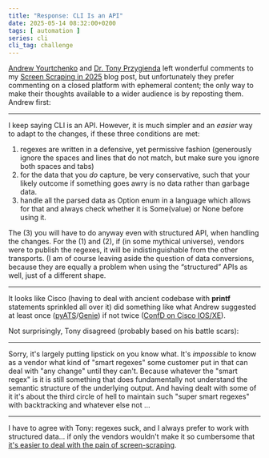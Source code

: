 ```yaml
---
title: "Response: CLI Is an API"
date: 2025-05-14 08:32:00+0200
tags: [ automation ]
series: cli
cli_tag: challenge
---
```

[Andrew Yourtchenko](https://www.linkedin.com/in/andrew-yourtchenko-9304551/) and [Dr. Tony Przygienda](https://www.linkedin.com/in/dr-tony-przygienda-018501/) left wonderful comments to my [Screen Scraping in 2025](/2025/05/screen-scraping-2025/) blog post, but unfortunately they prefer commenting on a closed platform with ephemeral content; the only way to make their thoughts available to a wider audience is by reposting them. Andrew first:

---

I keep saying CLI is an API. However, it is much simpler and an *easier* way to adapt to the changes, if these three conditions are met:
<!--more-->
1. regexes are written in a defensive, yet permissive fashion (generously ignore the spaces and lines that do not match, but make sure you ignore both spaces and tabs)
2. for the data that you *do* capture, be very conservative, such that your likely outcome if something goes awry is no data rather than garbage data.
3. handle all the parsed data as Option enum in a language which allows for that and always check whether it is Some(value) or None before using it.

The (3) you will have to do anyway even with structured API, when handling the changes. For the (1) and (2), if (in some mythical universe), vendors were to publish the regexes, it will be indistinguishable from the other transports. (I am of course leaving aside the question of data conversions, because they are equally a problem when using the “structured” APIs as well, just of a different shape.

---

It looks like Cisco (having to deal with ancient codebase with **printf** statements sprinkled all over it) did something like what Andrew suggested at least once ([pyATS](https://developer.cisco.com/docs/pyats/parsing-device-output/#device-output-parsing)/[Genie](https://developer.cisco.com/docs/genie-docs/)) if not twice ([ConfD on Cisco IOS/XE](https://blog.ipspace.net/2017/04/netconf-agents-on-cisco-ios-xe-16x/)).

Not surprisingly, Tony disagreed (probably based on his battle scars):

---

Sorry, it's largely putting lipstick on you know what. It's _impossible_ to know as a vendor what kind of "smart regexes" some customer put in that can deal with "any change" until they can't. Because whatever the "smart regex" is it is still something that does fundamentally not understand the semantic structure of the underlying output. And having dealt with some of it it's about the third circle of hell to maintain such "super smart regexes" with backtracking and whatever else not ...

---

I have to agree with Tony: regexes suck, and I always prefer to work with structured data... if only the vendors wouldn't make it so cumbersome that [it's easier to deal with the pain of screen-scraping](/2025/05/screen-scraping-2025/).
